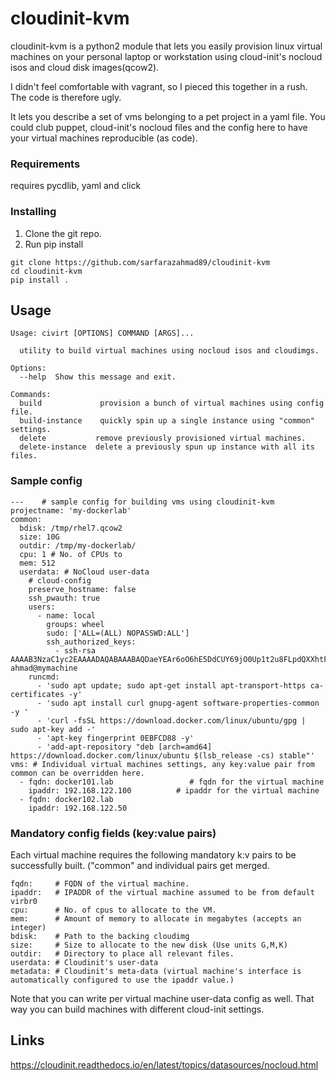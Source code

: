 # cloudinit-kvm 

cloudinit-kvm is a python2 module that lets you easily provision linux virtual machines on your 
personal laptop or workstation using cloud-init's nocloud isos and 
cloud disk images(qcow2).

I didn't feel comfortable with vagrant, so I pieced this together in a rush.
The code is therefore ugly.

It lets you describe a set of vms belonging to a pet project in a yaml
file. You could club puppet, cloud-init's nocloud files and the config
here to have your virtual machines reproducible (as code).


### Requirements
requires pycdlib, yaml and click 

### Installing

1. Clone the git repo.
2. Run pip install
```
git clone https://github.com/sarfarazahmad89/cloudinit-kvm
cd cloudinit-kvm
pip install .
```

## Usage
```
Usage: civirt [OPTIONS] COMMAND [ARGS]...

  utility to build virtual machines using nocloud isos and cloudimgs.

Options:
  --help  Show this message and exit.

Commands:
  build             provision a bunch of virtual machines using config file.
  build-instance    quickly spin up a single instance using "common" settings.
  delete           remove previously provisioned virtual machines.
  delete-instance  delete a previously spun up instance with all its files.
```



### Sample config
```
---    # sample config for building vms using cloudinit-kvm
projectname: 'my-dockerlab'
common:
  bdisk: /tmp/rhel7.qcow2 
  size: 10G 
  outdir: /tmp/my-dockerlab/ 
  cpu: 1 # No. of CPUs to 
  mem: 512 
  userdata: # NoCloud user-data
    # cloud-config
    preserve_hostname: false
    ssh_pwauth: true
    users:
      - name: local
        groups: wheel
        sudo: ['ALL=(ALL) NOPASSWD:ALL']
        ssh_authorized_keys:
          - ssh-rsa AAAAB3NzaC1yc2EAAAADAQABAAABAQDaeYEAr6oO6hE5DdCUY69jO0Up1t2u8FLpdQXXhtFqfZBtQXWn73vvPxS11emsNivzlGDMPFfQIAsxgicQW+hhJBMgITjhYqm8CpYrsp2H5P0Jd+EUScmYxirJYmei7pHv9sjlWa+e8E9hjXSmCTWKxm7wnWXyWgAbgWustUDUQ06p4fOKrjaClzEShitEt88Qe+Q245LQzBgaEaQ1EFjq46WtTlzZLrziNjANO4wfiSuGXwLpjMFBOnGvnYutvawIyXV2bpJIZIC4OHKozA0wItQYvlURmLsREpJxz1x1wO6yaVk0U6Vt+axk+pUgPqMrw/hKymKsjuus3rsfYpPB ahmad@mymachine
    runcmd:
      - 'sudo apt update; sudo apt-get install apt-transport-https ca-certificates -y'
      - 'sudo apt install curl gnupg-agent software-properties-common -y '
      - 'curl -fsSL https://download.docker.com/linux/ubuntu/gpg | sudo apt-key add -'
      - 'apt-key fingerprint 0EBFCD88 -y'
      - 'add-apt-repository "deb [arch=amd64] https://download.docker.com/linux/ubuntu $(lsb_release -cs) stable"'
vms: # Individual virtual machines settings, any key:value pair from common can be overridden here.
  - fqdn: docker101.lab                 # fqdn for the virtual machine
    ipaddr: 192.168.122.100          # ipaddr for the virtual machine
  - fqdn: docker102.lab
    ipaddr: 192.168.122.50

```

### Mandatory config fields (key:value pairs)
Each virtual machine requires the following mandatory k:v pairs to be successfully built. ("common" and individual pairs get merged.

```
fqdn:     # FQDN of the virtual machine.
ipaddr:   # IPADDR of the virtual machine assumed to be from default virbr0
cpu:      # No. of cpus to allocate to the VM.
mem:      # Amount of memory to allocate in megabytes (accepts an integer)
bdisk:    # Path to the backing cloudimg
size:     # Size to allocate to the new disk (Use units G,M,K)
outdir:   # Directory to place all relevant files.
userdata: # Cloudinit's user-data
metadata: # Cloudinit's meta-data (virtual machine's interface is automatically configured to use the ipaddr value.)

```

Note that you can write per virtual machine user-data config as well. That way you can build machines with different cloud-init settings.

## Links
https://cloudinit.readthedocs.io/en/latest/topics/datasources/nocloud.html

